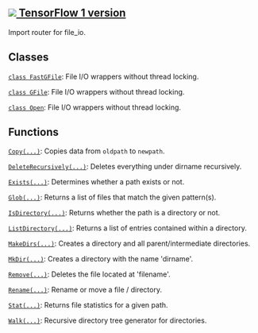 [ ![](https://tensorflow.google.cn/images/tf_logo_32px.png) TensorFlow 1
version](/versions/r1.15/api_docs/python/tf/compat/v1/gfile)  
---  
  
Import router for file_io.

## Classes

[`class
FastGFile`](https://tensorflow.google.cn/api_docs/python/tf/compat/v1/gfile/FastGFile):
File I/O wrappers without thread locking.

[`class
GFile`](https://tensorflow.google.cn/api_docs/python/tf/io/gfile/GFile): File
I/O wrappers without thread locking.

[`class
Open`](https://tensorflow.google.cn/api_docs/python/tf/io/gfile/GFile): File
I/O wrappers without thread locking.

## Functions

[`Copy(...)`](https://tensorflow.google.cn/api_docs/python/tf/compat/v1/gfile/Copy):
Copies data from `oldpath` to `newpath`.

[`DeleteRecursively(...)`](https://tensorflow.google.cn/api_docs/python/tf/compat/v1/gfile/DeleteRecursively):
Deletes everything under dirname recursively.

[`Exists(...)`](https://tensorflow.google.cn/api_docs/python/tf/compat/v1/gfile/Exists):
Determines whether a path exists or not.

[`Glob(...)`](https://tensorflow.google.cn/api_docs/python/tf/compat/v1/gfile/Glob):
Returns a list of files that match the given pattern(s).

[`IsDirectory(...)`](https://tensorflow.google.cn/api_docs/python/tf/compat/v1/gfile/IsDirectory):
Returns whether the path is a directory or not.

[`ListDirectory(...)`](https://tensorflow.google.cn/api_docs/python/tf/compat/v1/gfile/ListDirectory):
Returns a list of entries contained within a directory.

[`MakeDirs(...)`](https://tensorflow.google.cn/api_docs/python/tf/compat/v1/gfile/MakeDirs):
Creates a directory and all parent/intermediate directories.

[`MkDir(...)`](https://tensorflow.google.cn/api_docs/python/tf/compat/v1/gfile/MkDir):
Creates a directory with the name 'dirname'.

[`Remove(...)`](https://tensorflow.google.cn/api_docs/python/tf/compat/v1/gfile/Remove):
Deletes the file located at 'filename'.

[`Rename(...)`](https://tensorflow.google.cn/api_docs/python/tf/compat/v1/gfile/Rename):
Rename or move a file / directory.

[`Stat(...)`](https://tensorflow.google.cn/api_docs/python/tf/compat/v1/gfile/Stat):
Returns file statistics for a given path.

[`Walk(...)`](https://tensorflow.google.cn/api_docs/python/tf/compat/v1/gfile/Walk):
Recursive directory tree generator for directories.

